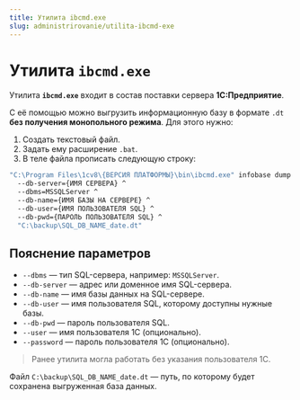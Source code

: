 ```yaml
---
title: Утилита ibcmd.exe
slug: administrirovanie/utilita-ibcmd-exe
---
```


# Утилита `ibcmd.exe`

Утилита **`ibcmd.exe`** входит в состав поставки сервера **1С:Предприятие**.

С её помощью можно выгрузить информационную базу в формате `.dt` **без получения монопольного режима**. Для этого нужно:

1. Создать текстовый файл.
2. Задать ему расширение `.bat`.
3. В теле файла прописать следующую строку:

```bat
"C:\Program Files\1cv8\{ВЕРСИЯ ПЛАТФОРМЫ}\bin\ibcmd.exe" infobase dump ^
  --db-server={ИМЯ СЕРВЕРА} ^
  --dbms=MSSQLServer ^
  --db-name={ИМЯ БАЗЫ НА СЕРВЕРЕ} ^
  --db-user={ИМЯ ПОЛЬЗОВАТЕЛЯ SQL} ^
  --db-pwd={ПАРОЛЬ ПОЛЬЗОВАТЕЛЯ SQL} ^
  "C:\backup\SQL_DB_NAME_date.dt"
```

## Пояснение параметров

- `--dbms` — тип SQL-сервера, например: `MSSQLServer`.
- `--db-server` — адрес или доменное имя SQL-сервера.
- `--db-name` — имя базы данных на SQL-сервере.
- `--db-user` — имя пользователя SQL, которому доступны нужные базы.
- `--db-pwd` — пароль пользователя SQL.
- `--user` — имя пользователя 1С (опционально).
- `--password` — пароль пользователя 1С (опционально).

> Ранее утилита могла работать без указания пользователя 1С.

Файл `C:\backup\SQL_DB_NAME_date.dt` — путь, по которому будет сохранена выгруженная база данных.
